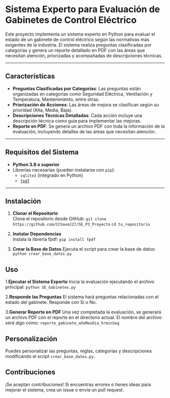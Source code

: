 # Sistema Experto para Evaluación de Gabinetes de Control Eléctrico

Este proyecto implementa un sistema experto en Python para evaluar el estado de un gabinete de control eléctrico según las normativas más exigentes de la industria. El sistema realiza preguntas clasificadas por categorías y genera un reporte detallado en PDF con las áreas que necesitan atención, priorizadas y acompañadas de descripciones técnicas.

---

## Características

- **Preguntas Clasificadas por Categorías**: Las preguntas están organizadas en categorías como Seguridad Eléctrica, Ventilación y Temperatura, Mantenimiento, entre otras.
- **Priorización de Acciones**: Las áreas de mejora se clasifican según su prioridad (Alta, Media, Baja).
- **Descripciones Técnicas Detalladas**: Cada acción incluye una descripción técnica como guía para implementar las mejoras.
- **Reporte en PDF**: Se genera un archivo PDF con toda la información de la evaluación, incluyendo detalles de las áreas que necesitan atención.

---

## Requisitos del Sistema

- **Python 3.8 o superior**
- Librerías necesarias (pueden instalarse con `pip`):
  - `sqlite3` (integrado en Python)
  - [`fpdf`](https://pypi.org/project/fpdf/)

---

## Instalación

1. **Clonar el Repositorio**  
   Clona el repositorio desde GitHub:
   `git clone https://github.com/CChavez27/SE_P3_Proyecto`
   `cd tu_repositorio`
2. **Instalar Dependencias**  
  Instala la librería fpdf:
   `pip install fpdf`

4. **Crear la Base de Datos**
  Ejecuta el script para crear la base de datos:  
   `python crear_base_datos.py`
  

## Uso

  1.**Ejecutar el Sistema Experto**
  Inicia la evaluación ejecutando el archivo principal:
  `python SE_Gabinetes.py`

2.**Responde las Preguntas**
  El sistema hará preguntas relacionadas con el estado del gabinete. Responde con Sí o No.

3.**Generar Reporte en PDF**
Una vez completada la evaluación, se generará un archivo PDF con el reporte en el directorio actual. El nombre del archivo será algo como:
        `reporte_gabinete_añoMesDia_hrminSeg`


##  Personalización
Puedes personalizar las preguntas, reglas, categorías y descripciones modificando el script 
        `crear_base_datos.py.`

## Contribuciones
¡Se aceptan contribuciones! Si encuentras errores o tienes ideas para mejorar el sistema, crea un issue o envía un pull request.

